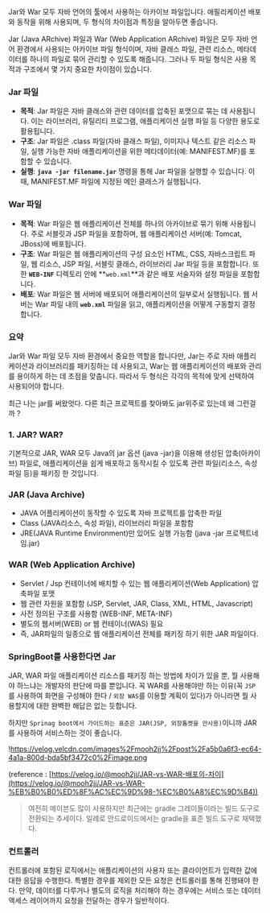
Jar와 War 모두 자바 언어의 툴에서 사용하는 아카이브 파일입니다.
애필리케이션 배포와 동작을 위해 사용되며, 두 형식의 차이점과 특징을 알아두면 좋습니다.

Jar (Java ARchive) 파일과 War (Web Application ARchive) 파일은 모두 자바 언어 환경에서 사용되는 아카이브 파일 형식이며, 자바 클래스 파일, 관련 리소스, 메타데이터를 하나의 파일로 묶어 관리할 수 있도록 해줍니다. 그러나 두 파일 형식은 사용 목적과 구조에서 몇 가지 중요한 차이점이 있습니다.

### **Jar 파일**

- **목적**: Jar 파일은 자바 클래스와 관련 데이터를 압축된 포맷으로 묶는 데 사용됩니다. 이는 라이브러리, 유틸리티 프로그램, 애플리케이션 실행 파일 등 다양한 용도로 활용됩니다.
- **구조**: Jar 파일은 .class 파일(자바 클래스 파일), 이미지나 텍스트 같은 리소스 파일, 실행 가능한 자바 애플리케이션을 위한 메타데이터(예: MANIFEST.MF)를 포함할 수 있습니다.
- **실행**: **`java -jar filename.jar`** 명령을 통해 Jar 파일을 실행할 수 있습니다. 이 때, MANIFEST.MF 파일에 지정된 메인 클래스가 실행됩니다.

### **War 파일**

- **목적**: War 파일은 웹 애플리케이션 전체를 하나의 아카이브로 묶기 위해 사용됩니다. 주로 서블릿과 JSP 파일을 포함하며, 웹 애플리케이션 서버(예: Tomcat, JBoss)에 배포됩니다.
- **구조**: War 파일은 웹 애플리케이션의 구성 요소인 HTML, CSS, 자바스크립트 파일, 웹 리소스, JSP 파일, 서블릿 클래스, 라이브러리 Jar 파일 등을 포함합니다. 또한 **`WEB-INF`** 디렉토리 안에 **`web.xml`**과 같은 배포 서술자와 설정 파일을 포함합니다.
- **배포**: War 파일은 웹 서버에 배포되어 애플리케이션의 일부로서 실행됩니다. 웹 서버는 War 파일 내의 **`web.xml`** 파일을 읽고, 애플리케이션을 어떻게 구동할지 결정합니다.

### **요약**

Jar와 War 파일 모두 자바 환경에서 중요한 역할을 합니다만, Jar는 주로 자바 애플리케이션과 라이브러리를 패키징하는 데 사용되고, War는 웹 애플리케이션의 배포와 관리를 용이하게 하는 데 초점을 맞춥니다. 따라서 두 형식은 각각의 목적에 맞게 선택하여 사용되어야 합니다.

최근 나는 jar를 써왔엇다.
다른 최근 프로젝트를 찾아봐도 jar위주로 있는데 왜 그런걸까 ?

### 1. JAR? WAR?

기본적으로 JAR, WAR 모두 Java의 jar 옵션 (java -jar)을 이용해 생성된 압축(아카이브) 파일로, 애플리케이션을 쉽게 배포하고 동작시킬 수 있도록 관련 파일(리소스, 속성 파일 등)을 패키징 한 것입니다.

### JAR (Java Archive)

- JAVA 어플리케이션이 동작할 수 있도록 자바 프로젝트를 압축한 파일
- Class (JAVA리소스, 속성 파일), 라이브러리 파일을 포함함
- JRE(JAVA Runtime Environment)만 있어도 실행 가능함 (java -jar 프로젝트네임.jar)

### WAR (Web Application Archive)

- Servlet / Jsp 컨테이너에 배치할 수 있는 웹 애플리케이션(Web Application) 압축파일 포맷
- 웹 관련 자원을 포함함 (JSP, Servlet, JAR, Class, XML, HTML, Javascript)
- 사전 정의된 구조를 사용함 (WEB-INF, META-INF)
- 별도의 웹서버(WEB) or 웹 컨테이너(WAS) 필요
- 즉, JAR파일의 일종으로 웹 애플리케이션 전체를 패키징 하기 위한 JAR 파일이다.

### SpringBoot를 사용한다면 Jar

JAR, WAR 파일 애플리케이션 리소스를 패키징 하는 방법에 차이가 있을 뿐, 뭘 사용해야 하느냐는 개발자의 판단에 따를 뿐입니다. 꼭 WAR를 사용해야만 하는 이유(꼭 `JSP`를 사용하여 화면을 구성해야 한다 / `외장 WAS`를 이용할 계획이 있다)가 아니라면 뭘 사용할지에 대한 완벽한 해답은 없는 듯합니다.

하지만 `Sprinag boot에서 가이드하는 표준은 JAR(JSP, 외장톰켓을 안사용)`이니까 JAR를 사용하여 서비스하는 것이 좋습니다.

!https://velog.velcdn.com/images%2Fmooh2jj%2Fpost%2Fa5b0a6f3-ec64-4a1a-800d-bda5bf3472c0%2Fimage.png

(reference : [https://velog.io/@mooh2jj/JAR-vs-WAR-배포의-차이](https://velog.io/@mooh2jj/JAR-vs-WAR-%EB%B0%B0%ED%8F%AC%EC%9D%98-%EC%B0%A8%EC%9D%B4))

> 여전히 메이븐도 많이 사용하지만 최근에는 gradle 그레이들이라는 빌드 도구로 전환되는 추세이다.
일례로 안드로이드에서는 gradle을 표준 빌드 도구로 채택했다.
> 

### 컨트롤러

컨트롤러에 포함된 로직에서는 애플리케이션의 사용자 또는 클라이언트가 입력한 값에 대한 응답을  수행한다.
특별한 경우를 제외한 모든 요청은 컨트롤러를 통해 진행돼야 한다.
만약, 데이터를 다루거나 별도의 로직을 처리해야 하는 경우에는 서비스 또는 데이터 액세스 레이어까지 요청을 전달하는 경우가 일반적이다.
